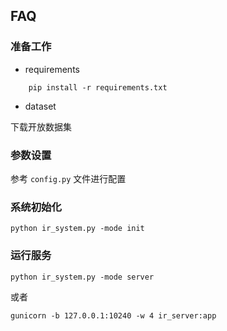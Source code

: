 ## FAQ

### 准备工作

- requirements

``` shell
    pip install -r requirements.txt
```

- dataset

下载开放数据集

### 参数设置

参考 `config.py` 文件进行配置

### 系统初始化

``` shell
python ir_system.py -mode init
```

### 运行服务

``` shell
python ir_system.py -mode server
```

或者

``` shell
gunicorn -b 127.0.0.1:10240 -w 4 ir_server:app
```

